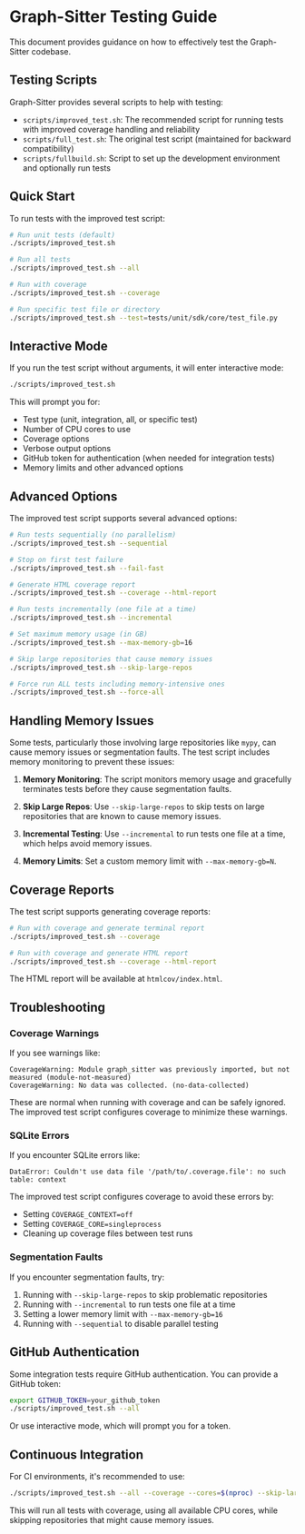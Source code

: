 # Graph-Sitter Testing Guide

This document provides guidance on how to effectively test the Graph-Sitter codebase.

## Testing Scripts

Graph-Sitter provides several scripts to help with testing:

- `scripts/improved_test.sh`: The recommended script for running tests with improved coverage handling and reliability
- `scripts/full_test.sh`: The original test script (maintained for backward compatibility)
- `scripts/fullbuild.sh`: Script to set up the development environment and optionally run tests

## Quick Start

To run tests with the improved test script:

```bash
# Run unit tests (default)
./scripts/improved_test.sh

# Run all tests
./scripts/improved_test.sh --all

# Run with coverage
./scripts/improved_test.sh --coverage

# Run specific test file or directory
./scripts/improved_test.sh --test=tests/unit/sdk/core/test_file.py
```

## Interactive Mode

If you run the test script without arguments, it will enter interactive mode:

```bash
./scripts/improved_test.sh
```

This will prompt you for:
- Test type (unit, integration, all, or specific test)
- Number of CPU cores to use
- Coverage options
- Verbose output options
- GitHub token for authentication (when needed for integration tests)
- Memory limits and other advanced options

## Advanced Options

The improved test script supports several advanced options:

```bash
# Run tests sequentially (no parallelism)
./scripts/improved_test.sh --sequential

# Stop on first test failure
./scripts/improved_test.sh --fail-fast

# Generate HTML coverage report
./scripts/improved_test.sh --coverage --html-report

# Run tests incrementally (one file at a time)
./scripts/improved_test.sh --incremental

# Set maximum memory usage (in GB)
./scripts/improved_test.sh --max-memory-gb=16

# Skip large repositories that cause memory issues
./scripts/improved_test.sh --skip-large-repos

# Force run ALL tests including memory-intensive ones
./scripts/improved_test.sh --force-all
```

## Handling Memory Issues

Some tests, particularly those involving large repositories like `mypy`, can cause memory issues or segmentation faults. The test script includes memory monitoring to prevent these issues:

1. **Memory Monitoring**: The script monitors memory usage and gracefully terminates tests before they cause segmentation faults.

2. **Skip Large Repos**: Use `--skip-large-repos` to skip tests on large repositories that are known to cause memory issues.

3. **Incremental Testing**: Use `--incremental` to run tests one file at a time, which helps avoid memory issues.

4. **Memory Limits**: Set a custom memory limit with `--max-memory-gb=N`.

## Coverage Reports

The test script supports generating coverage reports:

```bash
# Run with coverage and generate terminal report
./scripts/improved_test.sh --coverage

# Run with coverage and generate HTML report
./scripts/improved_test.sh --coverage --html-report
```

The HTML report will be available at `htmlcov/index.html`.

## Troubleshooting

### Coverage Warnings

If you see warnings like:

```
CoverageWarning: Module graph_sitter was previously imported, but not measured (module-not-measured)
CoverageWarning: No data was collected. (no-data-collected)
```

These are normal when running with coverage and can be safely ignored. The improved test script configures coverage to minimize these warnings.

### SQLite Errors

If you encounter SQLite errors like:

```
DataError: Couldn't use data file '/path/to/.coverage.file': no such table: context
```

The improved test script configures coverage to avoid these errors by:
- Setting `COVERAGE_CONTEXT=off`
- Setting `COVERAGE_CORE=singleprocess`
- Cleaning up coverage files between test runs

### Segmentation Faults

If you encounter segmentation faults, try:

1. Running with `--skip-large-repos` to skip problematic repositories
2. Running with `--incremental` to run tests one file at a time
3. Setting a lower memory limit with `--max-memory-gb=16`
4. Running with `--sequential` to disable parallel testing

## GitHub Authentication

Some integration tests require GitHub authentication. You can provide a GitHub token:

```bash
export GITHUB_TOKEN=your_github_token
./scripts/improved_test.sh --all
```

Or use interactive mode, which will prompt you for a token.

## Continuous Integration

For CI environments, it's recommended to use:

```bash
./scripts/improved_test.sh --all --coverage --cores=$(nproc) --skip-large-repos
```

This will run all tests with coverage, using all available CPU cores, while skipping repositories that might cause memory issues.

